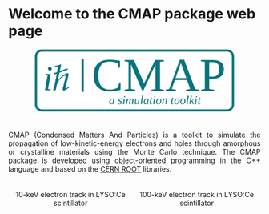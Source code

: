 # Welcome to the CMAP package web page
<div style="text-align:center">
  <img src="images/Logo.png" alt="" width="400">
</div>

<div style="text-align: justify;">
  <br>
  <br>
  CMAP (Condensed Matters And Particles) is a toolkit to simulate the propagation of low-kinetic-energy electrons and holes through amorphous or crystalline materials using the Monte Carlo technique. The CMAP package is developed using object-oriented programming in the C++ language and based on the <a href="https://root.cern"  target="_blank" rel="noopener">CERN ROOT</a> libraries.
  <br>
  <br>
</div>

<div style="display: flex; justify-content: center; align-items: flex-end;">
  <div style="text-align: center; margin: 0 10px;">
    <img src="images/10keV_electron_track_in_LYSO.gif" alt="" width="550">
    <figcaption>10-keV electron track in LYSO:Ce scintillator</figcaption>
  </div>
  <div style="text-align: center; margin: 0 10px;">
    <img src="images/100keV_electron_track_in_LYSO.gif" alt="" width="550">
    <figcaption>100-keV electron track in LYSO:Ce scintillator</figcaption>
  </div>
</div>

